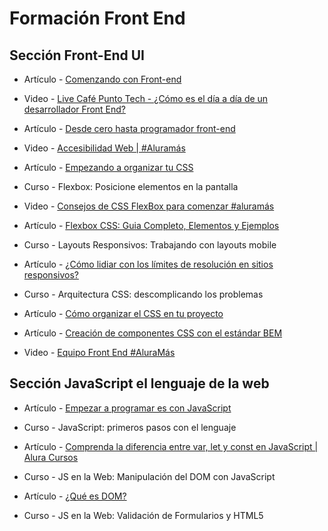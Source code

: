 # Formación Front End

## Sección Front-End UI

* Artículo - [Comenzando con Front-end](https://www.aluracursos.com/blog/comenzando-con-front-end)

* Video - [Live Café Punto Tech - ¿Cómo es el día a día de un desarrollador Front End?](https://www.youtube.com/watch?v=rf7Yb1INgtQ&t=1869s)

* Artículo - [Desde cero hasta programador front-end](https://www.aluracursos.com/blog/desde-cero-hasta-programador-front-end)

* Video - [Accesibilidad Web | #Aluramás](https://www.youtube.com/watch?v=ngMOsuZL-XE&list=PLNKOkLkhi1KceHPDvWE7ZkPW7betyiAG0&index=39&t=2s)

* Artículo - [Empezando a organizar tu CSS](https://www.aluracursos.com/blog/empezando-a-organizar-tu-css)

* Curso - Flexbox: Posicione elementos en la pantalla

* Video - [Consejos de CSS FlexBox para comenzar #aluramás](https://www.youtube.com/watch?v=EB4vWLzfVcI&list=PLNKOkLkhi1KceHPDvWE7ZkPW7betyiAG0&index=37)

* Artículo - [Flexbox CSS: Guia Completo, Elementos y Ejemplos](https://www.aluracursos.com/blog/flexbox-css-guia-completo-elementos-y-ejemplos)

* Curso - Layouts Responsivos: Trabajando con layouts mobile

* Artículo - [¿Cómo lidiar con los límites de resolución en sitios responsivos?](https://www.aluracursos.com/blog/como-lidiar-con-los-limites-de-resolucion-en-sitios-responsivos)

* Curso - Arquitectura CSS: descomplicando los problemas

* Artículo - [Cómo organizar el CSS en tu proyecto](https://www.aluracursos.com/blog/como-organizar-el-css-en-tu-proyecto)

* Artículo - [Creación de componentes CSS con el estándar BEM](https://www.aluracursos.com/blog/creacion-de-componentes-css-con-el-estandar-bem)

* Video - [Equipo Front End #AluraMás](https://www.youtube.com/watch?v=rpvrLaBQwgg)

## Sección JavaScript el lenguaje de la web

* Artículo - [Empezar a programar es con JavaScript](https://www.aluracursos.com/blog/empezar-a-programar-es-con-javascript)

* Curso - JavaScript: primeros pasos con el lenguaje

* Artículo - [Comprenda la diferencia entre var, let y const en JavaScript | Alura Cursos](https://www.aluracursos.com/blog/comprenda-diferencia-entre-var-let-y-const-en-javascript)

* Curso - JS en la Web: Manipulación del DOM con JavaScript

* Artículo - [¿Qué es DOM?](https://www.aluracursos.com/blog/que-es-dom)

* Curso - JS en la Web: Validación de Formularios y HTML5
